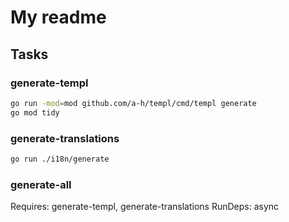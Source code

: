 # My readme

## Tasks

### generate-templ

```bash
go run -mod=mod github.com/a-h/templ/cmd/templ generate
go mod tidy
```

### generate-translations

```bash
go run ./i18n/generate
```

### generate-all

Requires: generate-templ, generate-translations
RunDeps: async

